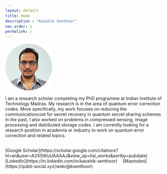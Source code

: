 ```yaml
---
layout: default
title: Home
description : "Kaushik Senthoor"
nav_order: 1
permalink: /
---
```


<img src="/my_pic_circ_150px.png" alt="My picture"/>


I am a research scholar completing my PhD programme at Indian Institute of Technology Madras. My research is in the area of quantum error correction codes. More specifically, my work focuses on reducing the communicationcost for secret recovery in quantum secret sharing schemes. In the past, I also worked on problems in compressed sensing, image processing and distributed storage codes. I am currently looking for a research position in academia or industry to work on quantum error correction and related topics.
  
<br>  
[Google Scholar](https://scholar.google.com/citations?hl=en&user=A2XSWuUAAAAJ&view_op=list_works&sortby=pubdate)
&emsp;[LinkedIn](https://in.linkedin.com/in/kaushik-senthoor)
&emsp;[Mastodon](https://qubit-social.xyz/web/@ksenthoor)
  
